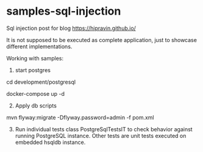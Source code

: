 # samples-sql-injection

Sql injection post for blog https://hipravin.github.io/

It is not supposed to be executed as complete application, just to showcase 
different implementations.

Working with samples: 
1. start postgres

cd development/postgresql

docker-compose up -d

2. Apply db scripts

mvn flyway:migrate -Dflyway.password=admin -f pom.xml

3. Run individual tests class PostgreSqlTestsIT to check behavior against running PostgreSQL instance. Other tests are unit tests executed on embedded hsqldb instance.    
